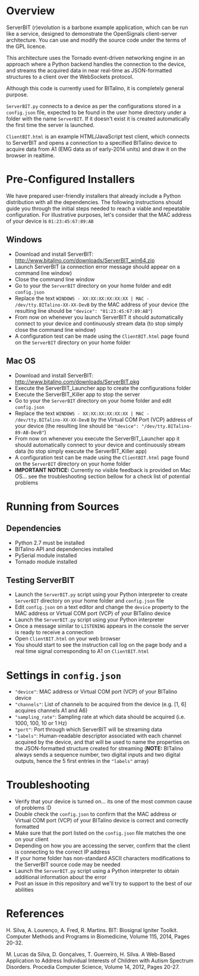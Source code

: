 # Overview

ServerBIT (r)evolution is a barbone example application, which can be run like a service, designed to demonstrate the OpenSignals client-server architecture. You can use and modify the source code under the terms of the GPL licence.

This architecture uses the Tornado event-driven networking engine in an approach where a Python backend handles the connection to the device, and streams the acquired data in near real-time as JSON-formatted structures to a client over the WebSockets protocol.

Although this code is currently used for BITalino, it is completely general purpose.

`ServerBIT.py` connects to a device as per the configurations stored in a `config.json` file, expected to be found in the user home directory under a folder with the name `ServerBIT`. If it doesn't exist it is created automatically the first time the server is launched.

`ClientBIT.html` is an example HTML/JavaScript test client, which connects to ServerBIT and opens a connection to a specified BITalino device to acquire data from A1 (EMG data as of early-2014 units) and draw it on the browser in realtime.


# Pre-Configured Installers

We have prepared user-friendly installers that already include a Python distribution with all the dependencies. The following instructions should guide you through the initial steps needed to reach a viable and repeatable configuration. For illustrative purposes, let's consider that the MAC address of your device is `01:23:45:67:89:AB`

## Windows

- Download and install ServerBIT: http://www.bitalino.com/downloads/ServerBIT_win64.zip
- Launch ServerBIT (a connection error message should appear on a command line window)
- Close the command line window 
- Go to your the `ServerBIT` directory on your home folder and edit `config.json`
- Replace the text `WINDOWS - XX:XX:XX:XX:XX:XX | MAC - /dev/tty.BITalino-XX-XX-DevB` by the MAC address of your device (the resulting line should be `"device": "01:23:45:67:89:AB"`)
- From now on whenever you launch ServerBIT it should automatically connect to your device and continuously stream data (to stop simply close the command line window)
- A configuration test can be made using the `ClientBIT.html` page found on the `ServerBIT` directory on your home folder

## Mac OS 

- Download and install ServerBIT: http://www.bitalino.com/downloads/ServerBIT.pkg
- Execute the ServerBIT_Launcher app to create the configurations folder
- Execute the ServerBIT_Killer app to stop the server
- Go to your the `ServerBIT` directory on your home folder and edit `config.json`
- Replace the text `WINDOWS - XX:XX:XX:XX:XX:XX | MAC - /dev/tty.BITalino-XX-XX-DevB` by the Virtual COM Port (VCP) address of your device (the resulting line should be `"device": "/dev/tty.BITalino-89-AB-DevB"`)
- From now on whenever you execute the ServerBIT_Launcher app it should automatically connect to your device and continuously stream data (to stop simply execute the ServerBIT_Killer app)
- A configuration test can be made using the `ClientBIT.html` page found on the `ServerBIT` directory on your home folder
- **IMPORTANT NOTICE:** Currently no visible feedback is provided on Mac OS... see the troubleshooting section bellow for a check list of potential problems


# Running from Sources

## Dependencies 

- Python 2.7 must be installed
- BITalino API and dependencies installed
- PySerial module installed
- Tornado module installed


## Testing ServerBIT

- Launch the `ServerBIT.py` script using your Python interpreter to create `ServerBIT` directory on your home folder and `config.json` file
- Edit `config.json` on a text editor and change the `device` property to the MAC address or Virtual COM port (VCP) of your BITalino device
- Launch the `ServerBIT.py` script using your Python interpreter
- Once a message similar to `LISTENING` appears in the console the server is ready to receive a connection
- Open `ClientBIT.html` on your web browser
- You should start to see the instruction call log on the page body and a real time signal corresponding to A1 on `ClientBIT.html`


# Settings in `config.json`

- `"device"`: MAC address or Virtual COM port (VCP) of your BITalino device
- `"channels"`: List of channels to be acquired from the device (e.g. [1, 6] acquires channels A1 and A6)
- `"sampling_rate"`: Sampling rate at which data should be acquired (i.e. 1000, 100, 10 or 1 Hz)
- `"port"`: Port through which ServerBIT will be streaming data
- `"labels"`: Human-readable descriptor associated with each channel acquired by the device, and that will be used to name the properties on the JSON-formatted structure created for streaming (**NOTE:** BITalino always sends a sequence number, two digital inputs and two digital outputs, hence the 5 first entries in the `"labels"` array)


# Troubleshooting

- Verify that your device is turned on... its one of the most common cause of problems :D
- Double check the `config.json` to confirm that the MAC address or Virtual COM port (VCP) of your BITalino device is correct and correctly formatted
- Make sure that the port listed on the `config.json` file matches the one on your client
- Depending on how you are accessing the server, confirm that the client is connecting to the correct IP address
- If your home folder has non-standard ASCII characters modifications to the ServerBIT source code may be needed
- Launch the `ServerBIT.py` script using a Python interpreter to obtain additional information about the error
- Post an issue in this repository and we'll try to support to the best of our abilities


# References

H. Silva, A. Lourenço, A. Fred, R. Martins. BIT: Biosignal Igniter Toolkit. Computer Methods and Programs in Biomedicine, Volume 115, 2014, Pages 20-32.


M. Lucas da Silva, D. Gonçalves, T. Guerreiro, H. Silva. A Web-Based Application to Address Individual Interests of Children with Autism Spectrum Disorders. Procedia Computer Science, Volume 14, 2012, Pages 20-27.


